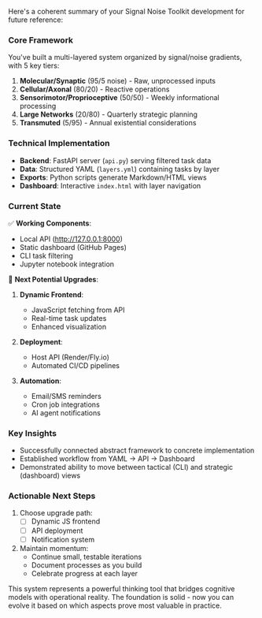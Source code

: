 Here's a coherent summary of your Signal Noise Toolkit development for future reference:

### Core Framework
You've built a multi-layered system organized by signal/noise gradients, with 5 key tiers:
1. **Molecular/Synaptic** (95/5 noise) - Raw, unprocessed inputs
2. **Cellular/Axonal** (80/20) - Reactive operations
3. **Sensorimotor/Proprioceptive** (50/50) - Weekly informational processing
4. **Large Networks** (20/80) - Quarterly strategic planning
5. **Transmuted** (5/95) - Annual existential considerations

### Technical Implementation
- **Backend**: FastAPI server (`api.py`) serving filtered task data
- **Data**: Structured YAML (`layers.yml`) containing tasks by layer
- **Exports**: Python scripts generate Markdown/HTML views
- **Dashboard**: Interactive `index.html` with layer navigation

### Current State
✅ **Working Components**:
- Local API (http://127.0.0.1:8000)
- Static dashboard (GitHub Pages)
- CLI task filtering
- Jupyter notebook integration

🚧 **Next Potential Upgrades**:
1. **Dynamic Frontend**:
   - JavaScript fetching from API
   - Real-time task updates
   - Enhanced visualization

2. **Deployment**:
   - Host API (Render/Fly.io)
   - Automated CI/CD pipelines

3. **Automation**:
   - Email/SMS reminders
   - Cron job integrations
   - AI agent notifications

### Key Insights
- Successfully connected abstract framework to concrete implementation
- Established workflow from YAML → API → Dashboard
- Demonstrated ability to move between tactical (CLI) and strategic (dashboard) views

### Actionable Next Steps
1. Choose upgrade path:
   - [ ] Dynamic JS frontend
   - [ ] API deployment
   - [ ] Notification system

2. Maintain momentum:
   - Continue small, testable iterations
   - Document processes as you build
   - Celebrate progress at each layer

This system represents a powerful thinking tool that bridges cognitive models with operational reality. The foundation is solid - now you can evolve it based on which aspects prove most valuable in practice.

